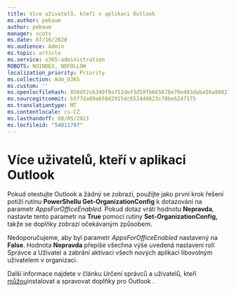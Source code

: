 ```yaml
---
title: Více uživatelů, kteří v aplikaci Outlook
ms.author: pebaum
author: pebaum
manager: scotv
ms.date: 07/16/2020
ms.audience: Admin
ms.topic: article
ms.service: o365-administration
ROBOTS: NOINDEX, NOFOLLOW
localization_priority: Priority
ms.collection: Adm_O365
ms.custom: ''
ms.openlocfilehash: 850df2cb349f9a751def3d59fb665670e70e493daba56a88821afcef9c48ffa8
ms.sourcegitcommit: b5f7da89a650d2915dc652449623c78be6247175
ms.translationtype: MT
ms.contentlocale: cs-CZ
ms.lasthandoff: 08/05/2021
ms.locfileid: "54011797"
---
```

# <a name="multiple-users-not-seeing-add-ins-in-outlook"></a>Více uživatelů, kteří v aplikaci Outlook

Pokud otestujte Outlook a žádný se zobrazí, použijte jako první krok řešení potíží rutinu **PowerShellu Get-OrganizationConfig** k dotazování na parametr _AppsForOfficeEnabled._ Pokud dotaz vrátí hodnotu **Nepravda**, nastavte tento parametr na **True** pomocí rutiny **Set-OrganizationConfig,** takže se doplňky zobrazí očekávaným způsobem.

Nedoporučujeme, aby byl parametr _AppsForOfficeEnabled_ nastavený na **False**. Hodnota **Nepravda** přepíše všechna výše uvedená nastavení rolí Správce a Uživatel a zabrání aktivaci všech nových aplikací libovolným uživatelem v organizaci.

Další informace najdete v článku Určení správců a uživatelů, kteří [můžou](https://docs.microsoft.com/exchange/clients-and-mobile-in-exchange-online/add-ins-for-outlook/specify-who-can-install-and-manage-add-ins#user-roles)instalovat a spravovat doplňky pro Outlook .
